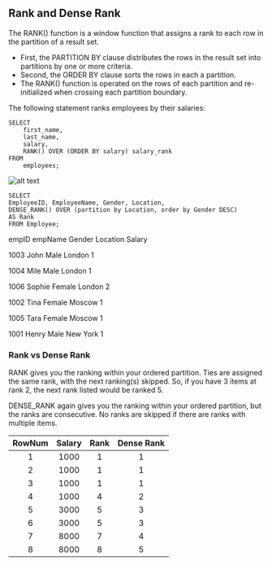 ## Rank and Dense Rank


The RANK() function is a window function that assigns a rank to each row in the partition of a result set.

- First, the PARTITION BY clause distributes the rows in the result set into partitions by one or more criteria.
- Second, the ORDER BY clause sorts the rows in each a partition.
- The RANK() function is operated on the rows of each partition and re-initialized when crossing each partition boundary.

The following statement ranks employees by their salaries:


```
SELECT 
    first_name, 
    last_name, 
    salary, 
    RANK() OVER (ORDER BY salary) salary_rank
FROM 
    employees;
```

![alt text](http://www.sqltutorial.org/wp-content/uploads/2018/09/SQL-Rank-Function-over-result-set-example.png)

```
SELECT 
EmployeeID, EmployeeName, Gender, Location,
DENSE_RANK() OVER (partition by Location, order by Gender DESC)
AS Rank
FROM Employee;
```


empID empName Gender Location Salary

1003	John	Male	London	  1

1004	Mile	Male	London	  1

1006	Sophie	Female	London	  2

1002	Tina	Female	Moscow	  1

1005	Tara	Female	Moscow	  1

1001	Henry	Male	New York	  1



### Rank vs Dense Rank

RANK gives you the ranking within your ordered partition. Ties are assigned the same rank, with the next ranking(s) skipped. So, if you have 3 items at rank 2, the next rank listed would be ranked 5.

DENSE_RANK again gives you the ranking within your ordered partition, but the ranks are consecutive. No ranks are skipped if there are ranks with multiple items.




| RowNum | Salary | Rank | Dense Rank  |
| :---: | :---: | :---: | :---: |
| 1 | 1000 | 1 | 1 |
| 2 | 1000 | 1 | 1 |
| 3 | 1000 | 1 | 1 |
| 4 | 1000 | 4 | 2 |
| 5 | 3000 | 5 | 3 |
| 6 | 3000 | 5 | 3 |
| 7 | 8000 | 7 | 4 |
| 8 | 8000 | 8 | 5 |



